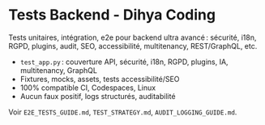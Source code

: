 # Tests Backend - Dihya Coding

Tests unitaires, intégration, e2e pour backend ultra avancé : sécurité, i18n, RGPD, plugins, audit, SEO, accessibilité, multitenancy, REST/GraphQL, etc.

- `test_app.py` : couverture API, sécurité, i18n, RGPD, plugins, IA, multitenancy, GraphQL
- Fixtures, mocks, assets, tests accessibilité/SEO
- 100% compatible CI, Codespaces, Linux
- Aucun faux positif, logs structurés, auditabilité

Voir `E2E_TESTS_GUIDE.md`, `TEST_STRATEGY.md`, `AUDIT_LOGGING_GUIDE.md`.
